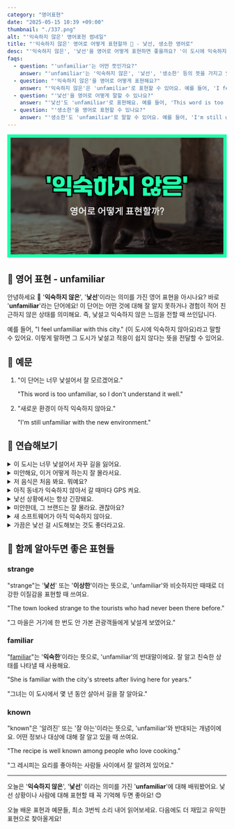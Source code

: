 ```yaml
---
category: "영어표현"
date: "2025-05-15 10:39 +09:00"
thumbnail: "./337.png"
alt: "'익숙하지 않은' 영어표현 썸네일"
title: "'익숙하지 않은' 영어로 어떻게 표현할까 🤔 - 낯선, 생소한 영어로"
desc: "'익숙하지 않은', '낯선'을 영어로 어떻게 표현하면 좋을까요? '이 도시에 익숙하지 않아요.', '새로운 환경이 아직 낯설어요.' 등을 영어로 표현하는 법을 배워봅시다. 다양한 예문을 통해서 연습하고 본인의 표현으로 만들어 보세요."
faqs:
  - question: "'unfamiliar'는 어떤 뜻인가요?"
    answer: "'unfamiliar'는 '익숙하지 않은', '낯선', '생소한' 등의 뜻을 가지고 있어요. 잘 알지 못하거나 경험이 적어서 친근하지 않은 상태를 표현할 때 사용해요."
  - question: "'익숙하지 않은'을 영어로 어떻게 표현해요?"
    answer: "'익숙하지 않은'은 'unfamiliar'로 표현할 수 있어요. 예를 들어, 'I feel unfamiliar with this city.'는 '이 도시에 익숙하지 않아요.'라는 뜻이에요."
  - question: "'낯선'을 영어로 어떻게 말할 수 있나요?"
    answer: "'낯선'도 'unfamiliar'로 표현해요. 예를 들어, 'This word is too unfamiliar, so I don’t understand it well.'는 '이 단어는 너무 낯설어서 잘 모르겠어요.'라는 뜻이에요."
  - question: "'생소한'을 영어로 표현할 수 있나요?"
    answer: "'생소한'도 'unfamiliar'로 말할 수 있어요. 예를 들어, 'I'm still unfamiliar with the new environment.'는 '새로운 환경이 아직 익숙하지 않아요.'라는 의미에요."
---
```


!['익숙하지 않은' 영어표현 썸네일](./337.png)

## 🌟 영어 표현 - unfamiliar

안녕하세요 👋 '**익숙하지 않은**', '**낯선**'이라는 의미를 가진 영어 표현을 아시나요? 바로 '**unfamiliar**'라는 단어에요! 이 단어는 어떤 것에 대해 잘 알지 못하거나 경험이 적어 친근하지 않은 상태를 의미해요. 즉, 낯설고 익숙하지 않은 느낌을 전할 때 쓰인답니다.

<script async src="https://pagead2.googlesyndication.com/pagead/js/adsbygoogle.js?client=ca-pub-1465612013356152"
     crossorigin="anonymous"></script>
<!-- engple-horizontal-ad -->

<ins class="adsbygoogle"
     style="display:block"
     data-ad-client="ca-pub-1465612013356152"
     data-ad-slot="2106896038"
     data-ad-format="auto"
     data-full-width-responsive="true"></ins>

<script>
     (adsbygoogle = window.adsbygoogle || []).push({});
</script>

예를 들어, "I feel unfamiliar with this city." (이 도시에 익숙하지 않아요)라고 말할 수 있어요. 이렇게 말하면 그 도시가 낯설고 적응이 쉽지 않다는 뜻을 전달할 수 있어요.

## 📖 예문

1. "이 단어는 너무 낯설어서 잘 모르겠어요."

   "This word is too unfamiliar, so I don't understand it well."

2. "새로운 환경이 아직 익숙하지 않아요."

   "I'm still unfamiliar with the new environment."

## 💬 연습해보기

<details>
<summary>이 도시는 너무 낯설어서 자꾸 길을 잃어요.</summary>
<span>This city feels so unfamiliar to me. I keep getting lost.</span>
</details>

<details>
<summary>미안해요, 이거 어떻게 하는지 잘 몰라서요.</summary>
<span>Sorry, I'm a bit unfamiliar with how this works.</span>
</details>

<details>
<summary>저 음식은 처음 봐요. 뭐예요?</summary>
<span>That food looks unfamiliar. What is it?</span>
</details>

<details>
<summary>아직 동네가 익숙하지 않아서 갈 때마다 GPS 켜요.</summary>
<span>I’m still unfamiliar with the neighborhood, so I use GPS everywhere I go.</span>
</details>

<details>
<summary>낯선 상황에서는 항상 긴장돼요.</summary>
<span>I always get <a href="/blog/in-english/115.nervous/">nervous</a> in unfamiliar situations.</span>
</details>

<details>
<summary>미안한데, 그 브랜드는 잘 몰라요. 괜찮아요?</summary>
<span>Sorry, I’m unfamiliar with that brand. Is it any good?</span>
</details>

<details>
<summary>새 소프트웨어가 아직 익숙하지 않아요.</summary>
<span>I’m still unfamiliar with the new software.</span>
</details>

<details>
<summary>가끔은 낯선 걸 시도해보는 것도 좋더라고요.</summary>
<span>It’s nice to try something unfamiliar every once in a while.</span>
</details>

## 🤝 함께 알아두면 좋은 표현들

### strange

"strange"는 '**낯선**' 또는 '**이상한**'이라는 뜻으로, 'unfamiliar'와 비슷하지만 때때로 더 강한 이질감을 표현할 때 쓰여요.

"The town looked strange to the tourists who had never been there before."

"그 마을은 거기에 한 번도 안 가본 관광객들에게 낯설게 보였어요."

### familiar

"[familiar](/blog/in-english/256.familiar/)"는 '**익숙한**'이라는 뜻으로, 'unfamiliar'의 반대말이에요. 잘 알고 친숙한 상태를 나타낼 때 사용해요.

"She is familiar with the city's streets after living here for years."

"그녀는 이 도시에서 몇 년 동안 살아서 길을 잘 알아요."

### known

"known"은 '알려진' 또는 '잘 아는'이라는 뜻으로, 'unfamiliar'와 반대되는 개념이에요. 어떤 정보나 대상에 대해 잘 알고 있을 때 쓰여요.

"The recipe is well known among people who love cooking."

"그 레시피는 요리를 좋아하는 사람들 사이에서 잘 알려져 있어요."

---

오늘은 '**익숙하지 않은**', '**낯선**' 이라는 의미를 가진 '**unfamiliar**'에 대해 배워봤어요. 낯선 상황이나 사람에 대해 표현할 때 꼭 기억해 두면 좋아요! 😊

오늘 배운 표현과 예문들, 최소 3번씩 소리 내어 읽어보세요. 다음에도 더 재밌고 유익한 표현으로 찾아올게요!
